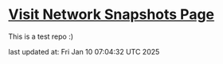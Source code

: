 # [Visit Network Snapshots Page](https://brendancoughlan5.github.io/test-github-page/)

This is a test repo :)

last updated at: Fri Jan 10 07:04:32 UTC 2025
